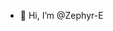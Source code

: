 - 👋 Hi, I’m @Zephyr-E

<!---
Zephyr-E/Zephyr-E is a ✨ special ✨ repository because its `README.md` (this file) appears on your GitHub profile.
You can click the Preview link to take a look at your changes.
--->

